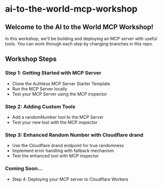 # ai-to-the-world-mcp-workshop

## Welcome to the AI to the World MCP Workshop!

In this workshop, we'll be building and deploying an MCP server with useful tools. You can work through each step by changing branches in this repo.

## Workshop Steps

### Step 1: Getting Started with MCP Server
- Clone the Authless MCP Server Starter Template
- Run the MCP Server locally
- Test your MCP Server using the MCP inspector

### Step 2: Adding Custom Tools
- Add a randomNumber tool to the MCP Server
- Test your new tool with the MCP inspector

### Step 3: Enhanced Random Number with Cloudflare drand
- Use the Cloudflare drand endpoint for true randomness
- Implement error handling with fallback mechanism
- Test the enhanced tool with MCP inspector

### Coming Soon...
- Step 4: Deploying your MCP server to Cloudflare Workers
